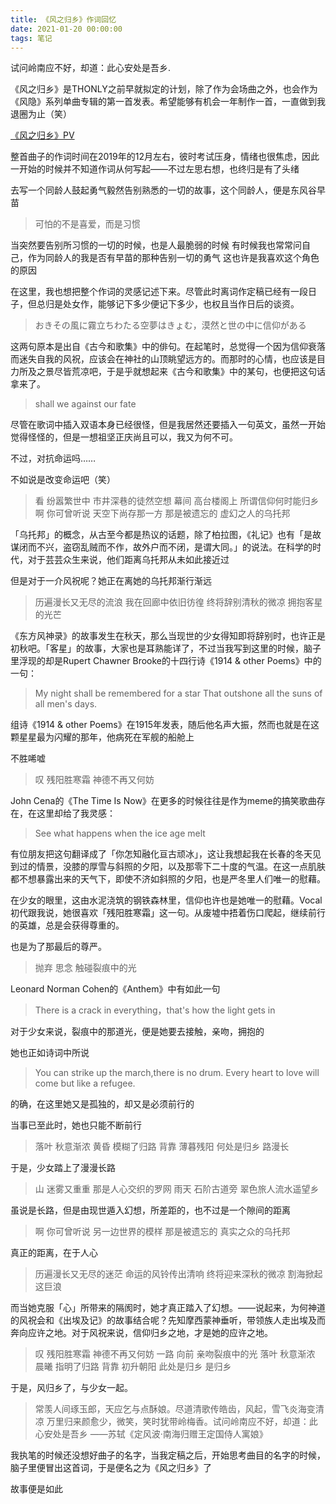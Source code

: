 ```yaml
---
title: 《风之归乡》作词回忆
date: 2021-01-20 00:00:00
tags: 笔记
---
```

试问岭南应不好，却道：此心安处是吾乡.

《风之归乡》是THONLY之前早就拟定的计划，除了作为会场曲之外，也会作为《风隐》系列单曲专辑的第一首发表。希望能够有机会一年制作一首，一直做到我退圈为止（笑）
<!-- more -->
[《风之归乡》PV](https://www.bilibili.com/video/av83816286)

整首曲子的作词时间在2019年的12月左右，彼时考试压身，情绪也很焦虑，因此一开始的时候并不知道作词从何写起——不过左思右想，也终归是有了头绪

去写一个同龄人鼓起勇气毅然告别熟悉的一切的故事，这个同龄人，便是东风谷早苗

>可怕的不是喜爱，而是习惯

当突然要告别所习惯的一切的时候，也是人最脆弱的时候
有时候我也常常问自己，作为同龄人的我是否有早苗的那种告别一切的勇气
这也许是我喜欢这个角色的原因

在这里，我也想把整个作词的灵感记述下来。尽管此时离词作定稿已经有一段日子，但总归是处女作，能够记下多少便记下多少，也权且当作日后的谈资。

>おきその風に霧立ちわたる空夢はきょむ，漠然と世の中に信仰がある 

这两句原本是出自《古今和歌集》中的俳句。在起笔时，总觉得一个因为信仰衰落而迷失自我的风祝，应该会在神社的山顶眺望远方的。而那时的心情，也应该是目力所及之景尽皆荒凉吧，于是乎就想起来《古今和歌集》中的某句，也便把这句话拿来了。

>shall we against our fate

尽管在歌词中插入双语本身已经很怪，但是我居然还要插入一句英文，虽然一开始觉得怪怪的，但是一想祖坚正庆尚且可以，我又为何不可。

不过，对抗命运吗……

不如说是改变命运吧（笑）

>看 纷嚣繁世中 市井深巷的徒然空想
>幕间 高台楼阁上 所谓信仰何时能归乡
>啊 你可曾听说 天空下尚存那一方
>那是被遗忘的 虚幻之人的乌托邦

「乌托邦」的概念，从古至今都是热议的话题，除了柏拉图，《礼记》也有「是故谋闭而不兴，盗窃乱贼而不作，故外户而不闭，是谓大同。」的说法。在科学的时代，对于芸芸众生来说，他们距离乌托邦从未如此接近过

但是对于一介风祝呢？她正在离她的乌托邦渐行渐远

>历遍漫长又无尽的流浪 我在回廊中依旧彷徨
>终将辞别清秋的微凉 拥抱客星的光芒

《东方风神录》的故事发生在秋天，那么当现世的少女得知即将辞别时，也许正是初秋吧。「客星」的故事，大家也是耳熟能详了，不过当我写到这里的时候，脑子里浮现的却是Rupert Chawner Brooke的十四行诗《1914 & other Poems》中的一句：
>My night shall be remembered for a star
>That outshone all the suns of all men's days.

组诗《1914 & other Poems》在1915年发表，随后他名声大振，然而也就是在这颗星星最为闪耀的那年，他病死在军舰的船舱上

不胜唏嘘

>叹 残阳胜寒霜 神德不再又何妨

John Cena的《The Time Is Now》在更多的时候往往是作为meme的搞笑歌曲存在，在这里却给了我灵感：
>See what happens when the ice age melt

有位朋友把这句翻译成了「你怎知融化亘古顽冰」，这让我想起我在长春的冬天见到过的情景，没膝的厚雪与斜照的夕阳，以及那零下二十度的气温。在这一点肌肤都不想暴露出来的天气下，即使不济如斜照的夕阳，也是严冬里人们唯一的慰藉。

在少女的眼里，这由水泥浇筑的钢铁森林里，信仰也许也是她唯一的慰藉。Vocal初代跟我说，她很喜欢「残阳胜寒霜」这一句。从废墟中捂着伤口爬起，继续前行的英雄，总是会获得尊重的。

也是为了那最后的尊严。

>抛弃 思念 
>触碰裂痕中的光

Leonard Norman Cohen的《Anthem》中有如此一句
>There is a crack in everything，that's how the light gets in

对于少女来说，裂痕中的那道光，便是她要去接触，亲吻，拥抱的

她也正如诗词中所说
>You can strike up the march,there is no drum.
>Every heart to love will come but like a refugee.

的确，在这里她又是孤独的，却又是必须前行的

当事已至此时，她也只能不断前行

>落叶 秋意渐浓 黄昏 模糊了归路
>背靠 薄暮残阳 何处是归乡 路漫长

于是，少女踏上了漫漫长路

>山 迷雾又重重 那是人心交织的罗网
>雨天 石阶古道旁 翠色旅人流水遥望乡

虽说是长路，但是由现世遁入幻想，所差距的，也不过是一个隙间的距离

>啊 你可曾听说 另一边世界的模样
>那是被遗忘的 真实之众的乌托邦

真正的距离，在于人心

>历遍漫长又无尽的迷茫 命运的风铃传出清响
>终将迎来深秋的微凉 割海掀起这巨浪

而当她克服「心」所带来的隔阂时，她才真正踏入了幻想。——说起来，为何神道的风祝会和《出埃及记》的故事结合呢？先知摩西蒙神垂听，带领族人走出埃及而奔向应许之地。对于风祝来说，信仰归乡之地，才是她的应许之地。

>叹 残阳胜寒霜 神德不再又何妨
>一路 向前
>亲吻裂痕中的光
>落叶 秋意渐浓 晨曦 指明了归路
>背靠 初升朝阳 此处是归乡 是归乡

于是，风归乡了，与少女一起。

>常羡人间琢玉郎，天应乞与点酥娘。尽道清歌传皓齿，风起，雪飞炎海变清凉
>万里归来颜愈少，微笑，笑时犹带岭梅香。试问岭南应不好，却道：此心安处是吾乡
>——苏轼《定风波·南海归赠王定国侍人寓娘》

我执笔的时候还没想好曲子的名字，当我定稿之后，开始思考曲目的名字的时候，脑子里便冒出这首词，于是便名之为《风之归乡》了

故事便是如此